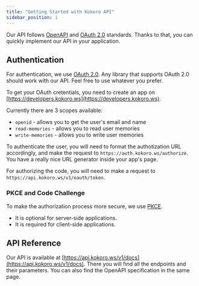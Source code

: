 ```yaml
---
title: "Getting Started with Kokoro API"
sidebar_position: 1
---
```


Our API follows [OpenAPI](https://www.openapis.org/) and [OAuth 2.0](https://oauth.net/2/) standards. Thanks to that, you can quickly implement our API in your application.

## Authentication

For authentication, we use [OAuth 2.0](https://oauth.net/2/). Any library that supports OAuth 2.0 should work with our API. Feel free to use whatever you prefer.

To get your OAuth cretentials, you need to create an app on [https://developers.kokoro.ws](https://developers.kokoro.ws).

Currently there are 3 scopes available:

- `openid` - allows you to get the user's email and name
- `read-memories` - allows you to read user memories
- `write-memories` - allows you to write user memories

To authenticate the user, you will need to format the authotization URL accordingly, and make the request to `https://auth.kokoro.ws/authorize`. You have a really nice URL generator inside your app's page.

For authorizing the code, you will need to make a request to `https://api.kokoro.ws/v1/oauth/token`.

### PKCE and Code Challenge

To make the authorization process more secure, we use [PKCE](https://oauth.net/2/pkce/).

- It is optional for server-side applications.
- It is required for client-side applications.

## API Reference

Our API is available at [https://api.kokoro.ws/v1/docs](https://api.kokoro.ws/v1/docs). There you will find all the endpoints and their parameters. You can also find the OpenAPI specification in the same page.
